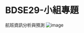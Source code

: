 # BDSE29-小組專題
航班資訊分析與預測
![image](https://github.com/FrankWuChinHung/BDSE29-group-project/assets/50458500/c9d11581-f00d-46d0-9e14-9e89b765c120)
